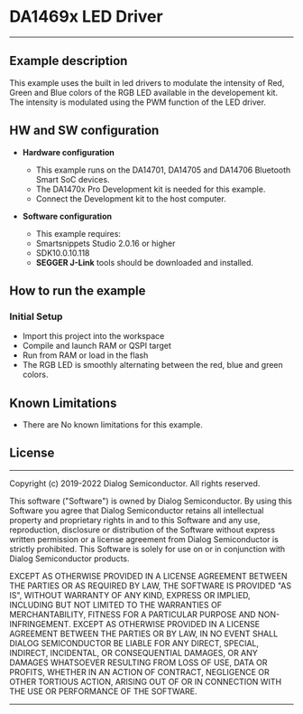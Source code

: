# DA1469x LED Driver

______________________________________________________________________

## Example description

This example uses the built in led drivers to modulate the intensity of Red, Green and Blue colors
of the RGB LED available in the developement kit.
The intensity is modulated using the PWM function of the LED driver.

## HW and SW configuration

- **Hardware configuration**

  - This example runs on the DA14701, DA14705 and DA14706 Bluetooth Smart SoC devices.
  - The DA1470x Pro Development kit is needed for this example.
  - Connect the Development kit to the host computer.

- **Software configuration**

  - This example requires:

  * Smartsnippets Studio 2.0.16 or higher
  * SDK10.0.10.118

  - **SEGGER J-Link** tools should be downloaded and installed.

## How to run the example

### Initial Setup

- Import this project into the workspace
- Compile and launch RAM or QSPI target
- Run from RAM or load in the flash
- The RGB LED is smoothly alternating between the red, blue and green colors.

## Known Limitations

- There are No known limitations for this example.

## License

______________________________________________________________________

Copyright (c) 2019-2022 Dialog Semiconductor. All rights reserved.

This software ("Software") is owned by Dialog Semiconductor. By using this Software
you agree that Dialog Semiconductor retains all intellectual property and proprietary
rights in and to this Software and any use, reproduction, disclosure or distribution
of the Software without express written permission or a license agreement from Dialog
Semiconductor is strictly prohibited. This Software is solely for use on or in
conjunction with Dialog Semiconductor products.

EXCEPT AS OTHERWISE PROVIDED IN A LICENSE AGREEMENT BETWEEN THE PARTIES OR AS
REQUIRED BY LAW, THE SOFTWARE IS PROVIDED "AS IS", WITHOUT WARRANTY OF ANY KIND,
EXPRESS OR IMPLIED, INCLUDING BUT NOT LIMITED TO THE WARRANTIES OF MERCHANTABILITY,
FITNESS FOR A PARTICULAR PURPOSE AND NON-INFRINGEMENT. EXCEPT AS OTHERWISE PROVIDED
IN A LICENSE AGREEMENT BETWEEN THE PARTIES OR BY LAW, IN NO EVENT SHALL DIALOG
SEMICONDUCTOR BE LIABLE FOR ANY DIRECT, SPECIAL, INDIRECT, INCIDENTAL, OR
CONSEQUENTIAL DAMAGES, OR ANY DAMAGES WHATSOEVER RESULTING FROM LOSS OF USE, DATA OR
PROFITS, WHETHER IN AN ACTION OF CONTRACT, NEGLIGENCE OR OTHER TORTIOUS ACTION,
ARISING OUT OF OR IN CONNECTION WITH THE USE OR PERFORMANCE OF THE SOFTWARE.

______________________________________________________________________

